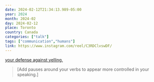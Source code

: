 ```yaml
---
date: 2024-02-12T21:34:13.989-05:00
year: 2024
month: 2024-02
day: 2024-02-12
place: Toronto
country: Canada
categories: ["talk"]
tags: ["communication","humans"]
link: https://www.instagram.com/reel/C3RDClvswDF/
---
```

[your defense against yelling.](https://www.instagram.com/reel/C3RDClvswDF/)

> [Add pauses around your verbs to appear more controlled in your speaking.]
